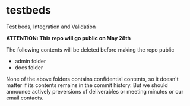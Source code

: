 # testbeds
Test beds, Integration and Validation

**ATTENTION: This repo will go public on May 28th**

The following contents will be deleted before making the repo public
  * admin folder
  * docs folder
  
None of the above folders contains confidential contents, so it doesn't matter
if its contents remains in the commit history.  But we should announce actively
preversions of deliverables or meeting minutes or our email contacts.
